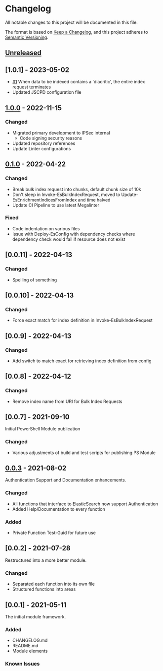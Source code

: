 # Changelog

All notable changes to this project will be documented in this file.

The format is based on [Keep a Changelog](https://keepachangelog.com/en/1.0.0/),
and this project adheres to [Semantic Versioning](https://semver.org/spec/v2.0.0.html).

## [Unreleased]

## [1.0.1] - 2023-05-02

- [#1] When data to be indexed contains a 'diacritic', the entire index request terminates
- Updated JSCPD configuration file

## [1.0.0] - 2022-11-15

### Changed

- Migrated primary development to IPSec internal
  - Code signing security reasons
- Updated repository references
- Update Linter configurations

## [0.1.0] - 2022-04-22

### Changed

- Break bulk index request into chunks, default chunk size of 10k
- Don't sleep in Invoke-EsBulkIndexRequest, moved to Update-EsEnrichmentIndicesFromIndex and time halved
- Update CI Pipeline to use latest Megalinter

### Fixed

- Code indentation on various files
- Issue with Deploy-EsConfig with dependency checks where dependency check would fail if resource does not exist

## [0.0.11] - 2022-04-13

### Changed

- Spelling of something

## [0.0.10] - 2022-04-13

### Changed

- Force exact match for index definition in Invoke-EsBulkIndexRequest

## [0.0.9] - 2022-04-13

### Changed

- Add switch to match exact for retrieving index definition from config

## [0.0.8] - 2022-04-12

### Changed

- Remove index name from URI for Bulk Index Requests

## [0.0.7] - 2021-09-10

Initial PowerShell Module publication

### Changed

- Various adjustments of build and test scripts for publishing PS Module

## [0.0.3] - 2021-08-02

Authentication Support and Documentation enhancements.

### Changed

- All functions that interface to ElasticSearch now support Authentication
- Added Help/Documentation to every function

### Added

- Private Function Test-Guid for future use

## [0.0.2] - 2021-07-28

Restructured into a more better module.

### Changed

- Separated each function into its own file
- Structured functions into areas

## [0.0.1] - 2021-05-11

The initial module framework.

### Added

- CHANGELOG.md
- README.md
- Module elements

### Known Issues

[Unreleased]: https://github.com/IPSecMSSP/Elastic.Helper
[1.0.0]: https://github.com/IPSecMSSP/Elastic.Helper/releases/tag/v1.0.0
[0.1.0]: https://github.com/IPSecMSSP/Elastic.Helper/releases/tag/v0.1.0
[0.0.3]: https://github.com/IPSecMSSP/Elastic.Helper/releases/tag/v0.0.3
[#1]: https://github.com/IPSecMSSP/Elastic.Helper/issues/1